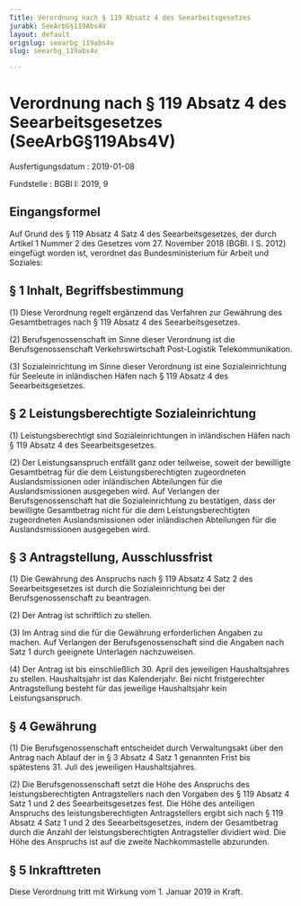 ```yaml
---
Title: Verordnung nach § 119 Absatz 4 des Seearbeitsgesetzes
jurabk: SeeArbG§119Abs4V
layout: default
origslug: seearbg_119abs4v
slug: seearbg_119abs4v

---
```


# Verordnung nach § 119 Absatz 4 des Seearbeitsgesetzes (SeeArbG§119Abs4V)

Ausfertigungsdatum
:   2019-01-08

Fundstelle
:   BGBl I: 2019, 9


## Eingangsformel

Auf Grund des § 119 Absatz 4 Satz 4 des Seearbeitsgesetzes, der durch Artikel 1 Nummer 2 des Gesetzes vom 27. November 2018 (BGBl. I S. 2012) eingefügt worden ist, verordnet das Bundesministerium für Arbeit und Soziales:


## § 1 Inhalt, Begriffsbestimmung

(1) Diese Verordnung regelt ergänzend das Verfahren zur Gewährung des Gesamtbetrages nach § 119 Absatz 4 des Seearbeitsgesetzes.

(2) Berufsgenossenschaft im Sinne dieser Verordnung ist die Berufsgenossenschaft Verkehrswirtschaft Post-Logistik Telekommunikation.

(3) Sozialeinrichtung im Sinne dieser Verordnung ist eine Sozialeinrichtung für Seeleute in inländischen Häfen nach § 119 Absatz 4 des Seearbeitsgesetzes.


## § 2 Leistungsberechtigte Sozialeinrichtung

(1) Leistungsberechtigt sind Sozialeinrichtungen in inländischen Häfen nach § 119 Absatz 4 des Seearbeitsgesetzes.

(2) Der Leistungsanspruch entfällt ganz oder teilweise, soweit der bewilligte Gesamtbetrag für die dem Leistungsberechtigten zugeordneten Auslandsmissionen oder inländischen Abteilungen für die Auslandsmissionen ausgegeben wird. Auf Verlangen der Berufsgenossenschaft hat die Sozialeinrichtung zu bestätigen, dass der bewilligte Gesamtbetrag nicht für die dem Leistungsberechtigten zugeordneten Auslandsmissionen oder inländischen Abteilungen für die Auslandsmissionen ausgegeben wird.


## § 3 Antragstellung, Ausschlussfrist

(1) Die Gewährung des Anspruchs nach § 119 Absatz 4 Satz 2 des Seearbeitsgesetzes ist durch die Sozialeinrichtung bei der Berufsgenossenschaft zu beantragen.

(2) Der Antrag ist schriftlich zu stellen.

(3) Im Antrag sind die für die Gewährung erforderlichen Angaben zu machen. Auf Verlangen der Berufsgenossenschaft sind die Angaben nach Satz 1 durch geeignete Unterlagen nachzuweisen.

(4) Der Antrag ist bis einschließlich 30. April des jeweiligen Haushaltsjahres zu stellen. Haushaltsjahr ist das Kalenderjahr. Bei nicht fristgerechter Antragstellung besteht für das jeweilige Haushaltsjahr kein Leistungsanspruch.


## § 4 Gewährung

(1) Die Berufsgenossenschaft entscheidet durch Verwaltungsakt über den Antrag nach Ablauf der in § 3 Absatz 4 Satz 1 genannten Frist bis spätestens 31. Juli des jeweiligen Haushaltsjahres.

(2) Die Berufsgenossenschaft setzt die Höhe des Anspruchs des leistungsberechtigten Antragstellers nach den Vorgaben des § 119 Absatz 4 Satz 1 und 2 des Seearbeitsgesetzes fest. Die Höhe des anteiligen Anspruchs des leistungsberechtigten Antragstellers ergibt sich nach § 119 Absatz 4 Satz 1 und 2 des Seearbeitsgesetzes, indem der Gesamtbetrag durch die Anzahl der leistungsberechtigten Antragsteller dividiert wird. Die Höhe des Anspruchs ist auf die zweite Nachkommastelle abzurunden.


## § 5 Inkrafttreten

Diese Verordnung tritt mit Wirkung vom 1. Januar 2019 in Kraft.

